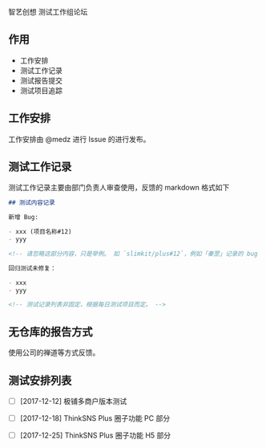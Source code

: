 智艺创想 测试工作组论坛

## 作用

- 工作安排
- 测试工作记录
- 测试报告提交
- 测试项目追踪

## 工作安排

工作安排由 @medz 进行 Issue 的进行发布。

## 测试工作记录

测试工作记录主要由部门负责人审查使用，反馈的 markdown 格式如下

```markdown
## 测试内容记录

新增 Bug:

- xxx (项目名称#12)
- yyy

<!-- 请忽略这部分内容，只是举例。 如 `slimkit/plus#12`，例如「秦罡」记录的 bug 写为 `zhiyicx/plus-qingang-pc#1` 格式。 -->

回归测试未修复：

- xxx
- yyy

<!-- 测试记录列表非固定，根据每日测试项目而定。 -->

```

## 无仓库的报告方式

使用公司的禅道等方式反馈。

## 测试安排列表

- [ ] [2017-12-12] 极铺多商户版本测试
- [ ] [2017-12-18] ThinkSNS Plus 圈子功能 PC 部分
- [ ] [2017-12-25] ThinkSNS Plus 圈子功能 H5 部分

